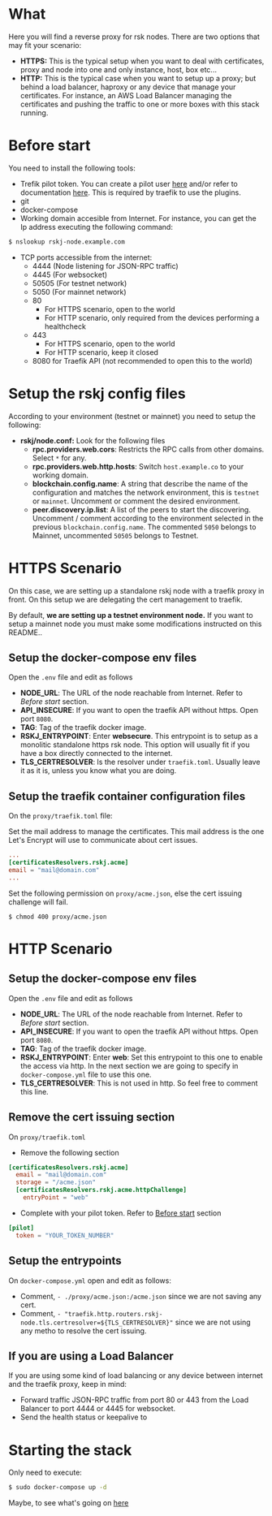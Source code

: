 # What
  Here you will find a reverse proxy for rsk nodes. There are two options that may fit your scenario:
  
  * **HTTPS:** This is the typical setup when you want to deal with certificates, proxy and node into one and only instance, host, box etc...
  * **HTTP:** This is the typical case when you want to setup up a proxy; but behind a load balancer, haproxy or any device that manage your certificates. For instance, an AWS Load Balancer managing the certificates and pushing the traffic to one or more boxes with this stack running.

#  Before start

You need to install the following tools:

* Trefik pilot token. You can create a pilot user [here](https://pilot.traefik.io/) and/or refer to documentation [here](https://doc.traefik.io/traefik-pilot/). This is required by traefik to use the plugins.
* git
* docker-compose
* Working domain accesible from Internet. For instance, you can get the Ip address executing the following command:
  
```bash
$ nslookup rskj-node.example.com
``` 
* TCP ports accessible from the internet:
  * 4444    (Node listening for JSON-RPC traffic)
  * 4445    (For websocket)
  * 50505   (For testnet network)
  * 5050    (For mainnet network)
  * 80      
    * For HTTPS scenario, open to the world
    * For HTTP scenario, only required from the devices performing a healthcheck
  * 443
    * For HTTPS scenario, open to the world
    * For HTTP scenario, keep it closed
  * 8080 for Traefik API (not recommended to open this to the world)

# Setup the rskj config files
According to your environment (testnet or mainnet) you need to setup the following:

* **rskj/node.conf:** Look for the following files
  - __rpc.providers.web.cors__: Restricts the RPC calls from other domains. Select `*` for any.
  - __rpc.providers.web.http.hosts__: Switch `host.example.co` to your working domain.
  - __blockchain.config.name__: A string that describe the name of the configuration and matches the network environment, this is `testnet` or `mainnet`. Uncomment or comment the desired environment.
  - __peer.discovery.ip.list__: A list of the peers to start the discovering. Uncomment / comment according to the environment selected in the previous `blockchain.config.name`. The commented `5050` belongs to Mainnet, uncommented `50505` belongs to Testnet.

# HTTPS Scenario

On this case, we are setting up a standalone rskj node with a traefik proxy in front. On this setup we are delegating the cert management to traefik.

By default, **we are setting up a testnet environment node.** If you want to setup a mainnet node you must make some modifications instructed on this README..


## Setup the docker-compose env files
Open the `.env` file and edit as follows

* **NODE_URL**: The URL of the node reachable from Internet. Refer to *Before start* section. 
* **API_INSECURE**: If you want to open the traefik API without https. Open port `8080`.
* **TAG**: Tag of the traefik docker image.
* **RSKJ_ENTRYPOINT**: Enter **websecure**. This entrypoint is to setup as a monolitic standalone https rsk node. This option will usually fit if you have a box directly connected to the internet.
* **TLS_CERTRESOLVER**: Is the resolver under `traefik.toml`. Usually leave it as it is, unless you know what you are doing. 

## Setup the traefik container configuration files

On the `proxy/traefik.toml` file:

Set the mail address to manage the certificates. This mail address is the one Let's Encrypt will use to communicate about cert issues.
```toml
...
[certificatesResolvers.rskj.acme]
email = "mail@domain.com"
...
```

Set the following permission on `proxy/acme.json`, else the cert issuing challenge will fail.
```
$ chmod 400 proxy/acme.json
```

# HTTP Scenario
## Setup the docker-compose env files
Open the `.env` file and edit as follows

* **NODE_URL**: The URL of the node reachable from Internet. Refer to *Before start* section. 
* **API_INSECURE**: If you want to open the traefik API without https. Open port `8080`.
* **TAG**: Tag of the traefik docker image.
* **RSKJ_ENTRYPOINT**: Enter **web**: Set this entrypoint to this one to enable the access via http. In the next section we are going to specify in `docker-compose.yml` file to use this one.
* **TLS_CERTRESOLVER**: This is not used in http. So feel free to comment this line.

## Remove the cert issuing section
On `proxy/traefik.toml` 
* Remove the following section

```toml
[certificatesResolvers.rskj.acme]
  email = "mail@domain.com"
  storage = "/acme.json"
  [certificatesResolvers.rskj.acme.httpChallenge]
    entryPoint = "web"
```
* Complete with your pilot token. Refer to [Before start](#before-start) section
```toml
[pilot]
  token = "YOUR_TOKEN_NUMBER"
```

## Setup the entrypoints
On `docker-compose.yml` open and edit as follows:
* Comment, `- ./proxy/acme.json:/acme.json` since we are not saving any cert.
* Comment, `- "traefik.http.routers.rskj-node.tls.certresolver=${TLS_CERTRESOLVER}"` since we are not using any metho to resolve the cert issuing.
  
## If you are using a Load Balancer
If you are using some kind of load balancing or any device between internet and the traefik proxy, keep in mind:

* Forward traffic JSON-RPC traffic from port 80 or 443 from the Load Balancer to port 4444 or 4445 for websocket.
* Send the health status or keepalive to 


# Starting the stack
Only need to execute:
```bash
$ sudo docker-compose up -d 
```

Maybe, to see what's going on [here](TRACK.md)